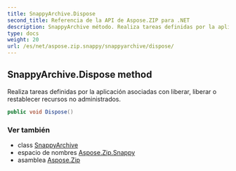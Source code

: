 ```yaml
---
title: SnappyArchive.Dispose
second_title: Referencia de la API de Aspose.ZIP para .NET
description: SnappyArchive método. Realiza tareas definidas por la aplicación asociadas con liberar liberar o restablecer recursos no administrados.
type: docs
weight: 20
url: /es/net/aspose.zip.snappy/snappyarchive/dispose/
---
```

## SnappyArchive.Dispose method

Realiza tareas definidas por la aplicación asociadas con liberar, liberar o restablecer recursos no administrados.

```csharp
public void Dispose()
```

### Ver también

* class [SnappyArchive](../)
* espacio de nombres [Aspose.Zip.Snappy](../../snappyarchive/)
* asamblea [Aspose.Zip](../../../)


